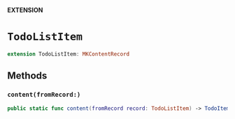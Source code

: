 **EXTENSION**

# `TodoListItem`
```swift
extension TodoListItem: MKContentRecord
```

## Methods
### `content(fromRecord:)`

```swift
public static func content(fromRecord record: TodoListItem) -> TodoItemModel
```
